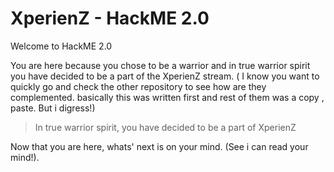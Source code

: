 # XperienZ - HackME 2.0

Welcome to HackME 2.0

You are here because you chose to be a warrior and in true warrior spirit you have decided to be a part of the XperienZ stream. ( I know you want to quickly go and check the other repository to see how are they complemented. basically this was written first and rest of them was a copy , paste. But i digress!)

> In true warrior spirit, you have decided to be a part of XperienZ

Now that you are here, whats' next is on your mind. (See i can read your mind!).